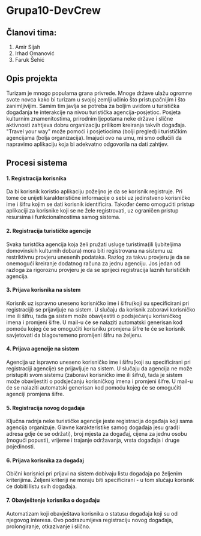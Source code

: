 # Grupa10-DevCrew


## Članovi tima: 
1. Amir Sijah
2. Irhad Omanović
3. Faruk Šehić

## Opis projekta

Turizam je mnogo popularna grana privrede. Mnoge države ulažu ogromne svote novca kako bi turizam u svojoj zemlji učinio što pristupačnijim i što zanimljivijim. Samim tim javlja se potreba za boljim uvidom u turistička događanja te interakcije na nivou turistička agencija-posjetioc. Posjeta kulturnim znamenitostima, prirodnim ljepotama neke države i slične aktivnosti zahtjeva dobru organizaciju prilikom kreiranja takvih događaja. "Travel your way" može pomoći i posjetiocima (bolji pregled) i turističkim agencijama (bolja organizacija). Imajući ovo na umu, mi smo odlučili da napravimo aplikaciju koja bi adekvatno odgovorila na dati zahtjev.

## Procesi sistema

#### 1. Registracija korisnika

Da bi korisnik koristio aplikaciju poželjno je da se korisnik registruje. Pri tome će unijeti karakteristične informacije o sebi uz jedinstveno korisničko ime i šifru kojim se dati korisnik identificira.
Također ćemo omogućiti pristup aplikaciji za korisnike koji se ne žele registrovati, uz ograničen pristup resursima i funkcionalnostima samog sistema.


#### 2. Registracija turističke agencije

Svaka turistčka agencija koja želi pružati usluge turistima(ili ljubiteljima domovinskih kulturnih dobara) mora biti registrovana na sistemu uz restriktivnu provjeru unesenih podataka. Razlog za takvu provjeru je da se onemogući kreiranje dodatnog računa za jednu agenciju. Jos jedan od razloga za rigoroznu provjeru je da se sprijeci registracija laznih turističkih agencija. 

#### 3. Prijava korisnika na sistem

Korisnik uz ispravno uneseno korisničko ime i šifru(koji su specificirani pri registraciji) se prijavljuje na sistem. U slučaju da korisnik zaboravi korisničko ime ili šifru, tada ga sistem može obavijestiti o podsjećanju korisničkog imena i promjeni šifre. U mail-u će se nalaziti automatski generisan kod pomoću kojeg će se omogućiti korisniku promjena šifre te će se korisnik savjetovati da blagovremeno promijeni šifru na željenu.

#### 4. Prijava agencije na sistem

Agencija uz ispravno uneseno korisničko ime i šifru(koji su specificirani pri registraciji agencije) se prijavljuje na sistem. U slučaju da agencija ne može pristupiti svom sistemu (zaboravi korisničko ime ili šifru), tada je sistem može obavijestiti o podsjećanju korisničkog imena i promjeni šifre. U mail-u će se nalaziti automatski generisan kod pomoću kojeg će se omogućiti agenciji promjena šifre.

#### 5. Registracija novog događaja

Ključna radnja neke turističke agencije jeste registracija događaja koji sama agencija organizuje. Glavne karakteristike samog događaja jesu grad(i adresa gdje će se održati), broj mjesta za događaj, cijena za jednu osobu (mogući popusti), vrijeme i trajanje održavanja, vrsta događaja i druge pojedinosti.

#### 6. Prijava korisnika za događaj

Obični korisnici pri prijavi na sistem dobivaju listu događaja po željenim kriterijima. Željeni kriteriji ne moraju biti specificirani - u tom slučaju korisnik će dobiti listu svih događaja.

#### 7. Obavještenje korisnika o događaju

Automatizam koji obavještava korisnika o statusu događaja koji su od njegovog interesa. Ovo podrazumijeva registraciju novog događaja, prolongiranje, otkazivanje i slično. 








